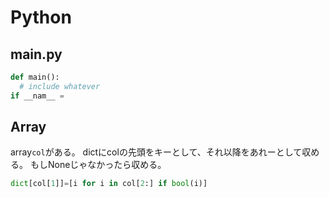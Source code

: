 # Python
## main.py
```py
def main():
  # include whatever
if __nam__ = 
```

## Array
array`col`がある。
dictにcolの先頭をキーとして、それ以降をあれーとして収める。
もしNoneじゃなかったら収める。
```py
dict[col[1]]=[i for i in col[2:] if bool(i)]
```
